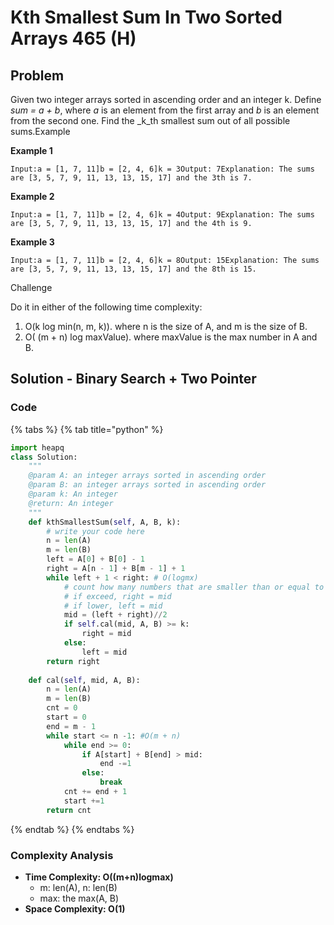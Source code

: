 # Kth Smallest Sum In Two Sorted Arrays 465 \(H\)

## Problem

Given two integer arrays sorted in ascending order and an integer k. Define _sum = a + b_, where _a_ is an element from the first array and _b_ is an element from the second one. Find the _k_th smallest sum out of all possible sums.Example

**Example 1**

```text
Input:a = [1, 7, 11]b = [2, 4, 6]k = 3Output: 7Explanation: The sums are [3, 5, 7, 9, 11, 13, 13, 15, 17] and the 3th is 7.
```

**Example 2**

```text
Input:a = [1, 7, 11]b = [2, 4, 6]k = 4Output: 9Explanation: The sums are [3, 5, 7, 9, 11, 13, 13, 15, 17] and the 4th is 9.
```

**Example 3**

```text
Input:a = [1, 7, 11]b = [2, 4, 6]k = 8Output: 15Explanation: The sums are [3, 5, 7, 9, 11, 13, 13, 15, 17] and the 8th is 15.
```

Challenge

Do it in either of the following time complexity:

1. O\(k log min\(n, m, k\)\). where n is the size of A, and m is the size of B.
2. O\( \(m + n\) log maxValue\). where maxValue is the max number in A and B.

## Solution - Binary Search + Two Pointer

### Code

{% tabs %}
{% tab title="python" %}
```python
import heapq
class Solution:
    """
    @param A: an integer arrays sorted in ascending order
    @param B: an integer arrays sorted in ascending order
    @param k: An integer
    @return: An integer
    """
    def kthSmallestSum(self, A, B, k):
        # write your code here
        n = len(A)
        m = len(B)
        left = A[0] + B[0] - 1
        right = A[n - 1] + B[m - 1] + 1
        while left + 1 < right: # O(logmx)
            # count how many numbers that are smaller than or equal to k
            # if exceed, right = mid
            # if lower, left = mid
            mid = (left + right)//2
            if self.cal(mid, A, B) >= k:
                right = mid
            else:
                left = mid
        return right
    
    def cal(self, mid, A, B):
        n = len(A)
        m = len(B)
        cnt = 0
        start = 0
        end = m - 1
        while start <= n -1: #O(m + n)
            while end >= 0:
                if A[start] + B[end] > mid:
                    end -=1
                else:
                    break
            cnt += end + 1
            start +=1
        return cnt
```
{% endtab %}
{% endtabs %}

### Complexity Analysis

* **Time Complexity: O\(\(m+n\)logmax\)**
  * m: len\(A\), n: len\(B\)
  * max: the max\(A, B\)
* **Space Complexity: O\(1\)**

